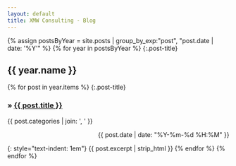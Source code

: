 ```yaml
--- 
layout: default 
title: XMW Consulting - Blog
---    
```


{% assign postsByYear = site.posts | group_by_exp:"post", "post.date | date: '%Y'" %}
{% for year in postsByYear %}
{:.post-title}
## {{ year.name }}
{% for post in year.items %}
{:.post-title}
### &raquo; <a href="{{ post.url }}">{{ post.title }}</a>

<div class="tags-and-date-flex">
    <div style="flex-basis: 80%; text-align: left">
        <p class="subscript-style"><i class="fa fa-tags"></i> {{ post.categories | join: ', ' }}</p>
    </div>
    <div style="flex-basis: 20%; text-align: right">
        <p class="subscript-style">{{ post.date | date: "%Y-%m-%d %H:%M" }}</p>
    </div>
</div>

{: style="text-indent: 1em"}
{{ post.excerpt | strip_html }}
{% endfor %}
{% endfor %}
